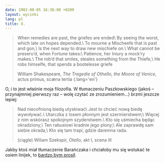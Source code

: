 ```yaml
---
date: 2002-08-05 16:38:08 +0200
layout: wycinki
lang: pl
title: O.
---
```


> When remedies are past, the griefes are ended\\
> By seeing the worst, which late on hopes depended.\\
> To mourne a Mischeefe that is past and gon,\\
> Is the next way to draw new mischiefe on.\\
> What cannot be preseru’d, when Fortune takes:\\
> Patience, her Iniury a mock’ry makes.\\
> The rob’d that smiles, steales something from the Thiefe,\\
> He robs himselfe, that spends a bootelesse griefe
>
> William Shakespeare, <cite>The Tragedie of Othello, the Moore of Venice</cite>, actus primus, scæna tertia
{:lang='en'}

O, i to jest właśnie moja filozofia. W tłumaczeniu Paszkowskiego (jakoś – przynajmniej pierwszy raz – wolę czytać ze zrozumieniem…) brzmi jeszcze lepiej:

> Nad niecofnioną biedą utyskiwać\\
> Jest to chcieć nową biedę wywoływać.\\
> Utarczka z losem płonnym jest szermierstwem;\\
> Więcej z nim wskórasz spokojnym szyderstwem.\\
> Kto się uśmiecha będąc okradziony,\\
> Ten rabusiowi kradnie jego plony;\\
> Ale zaprawdę sam siebie okrada,\\
> Kto się tam trapi, gdzie daremna rada.
>
> (ciągle) Wiliam Szekspir, <cite>Otello</cite>, akt I, scena III

Jakby ktoś miał tłumaczenie Barańczaka i chciałoby mu się wstukać te osiem linijek, to [bardzo bym prosił](/about 'skrzynka kontaktowa').
